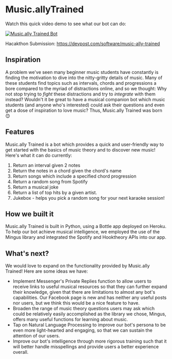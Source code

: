 # Music.allyTrained

Watch this quick video demo to see what our bot can do:

[![Music.ally Trained Bot](http://img.youtube.com/vi/eSmJ35rW3Uc/0.jpg)](http://www.youtube.com/watch?v=eSmJ35rW3Uc "Music.ally Trained Bot")

Hacakthon Submission: https://devpost.com/software/music-ally-trained


## Inspiration
A problem we've seen many beginner music students have constantly is finding the motivation to dive into the nitty-gritty details of music. 
Many of these students find topics such as intervals, chords and progressions a bore compared to the myriad of distractions online, 
and so we thought: Why not stop trying to _fight_ these distractions and try to _integrate_ with them instead? Wouldn't it be great to have a musical companion bot which music students (and anyone who's interested) could ask their questions and even get a dose of inspiration to love music? 
Thus, Music.ally Trained was born 😊


## Features
Music.ally Trained is a bot which provides a quick and user-friendly way to get started with the basics of music theory and to discover new music! Here's what it can do currently:
1. Return an interval given 2 notes
2. Return the notes in a chord given the chord's name
3. Return songs which include a specified chord progression
4. Return a random song from Spotify
5. Return a musical joke
6. Return a list of top hits by a given artist.
7. Jukebox - helps you pick a random song for your next karaoke session!

## How we built it
Music.ally Trained is built in Python, using a Bottle app deployed on Heroku. To help our bot achieve musical intelligence, we employed the use of the Mingus library and integrated the Spotify and Hooktheory APIs into our app.

## What's next?
We would love to expand on the functionality provided by Music.ally Trained! Here are some ideas we have:
- Implement Messenger's Private Replies function to allow users to receive links to useful musical resources so that they can further expand their knowledge, given that there are limitations to almost any bot's capabilities. 
Our Facebook page is new and has neither any useful posts nor users, but we think this would be a nice feature to have. 
- Broaden the range of music theory questions users may ask which could be relatively easily accomplished as the library we chose, Mingus, offers many useful functions for learning about music. 
- Tap on Natural Language Processing to improve our bot's persona to be even more light-hearted and engaging, so that we can sustain the attention of our users.
- Improve our bot's intelligence through more rigorous training such that it will better handle misspellings and provide users a better experience overall.

